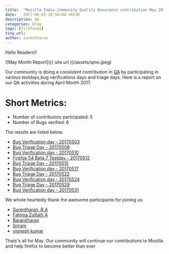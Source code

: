 ```yaml
---
title:  "Mozilla India Community Quality Assurance contribution May 2017"
date:   2017-06-03 20:50:00 +0530
description: QA
categories: blog
tags: [firefoxqa]
tiny_url:
author: surentharan
---
```


Hello Readers!!

![May Month Report]({{ site.url }}/assets/qmo.jpeg)

Our community is doing a consistent contribution in [QA](http://quality.mozilla.org/) by participating in various testdays,bug verifications days and triage days. Here is a report on our QA activities during April Month 2017.

Short Metrics:
=============
- Number of contributors participated: 5
- Number of Bugs verified: 6


The results are listed below.

- [Bug Verification day - 20170503](https://public.etherpad-mozilla.org/p/MozillaIN_QA_Bug_Verification_Day_20170503)
- [Bug Triage Day - 20170508](https://public.etherpad-mozilla.org/p/MozillaIN_QA_Bug_Triage_Day_20170508)
- [Bug Verification day - 20170510](https://public.etherpad-mozilla.org/p/MozillaIN_QA_Bug_Verification_Day-20170510)
- [Firefox 54 Beta 7 Testday - 20170512](https://public.etherpad-mozilla.org/p/MozillaIN_QA_Firefox_54_Beta_7_Testday)
- [Bug Triage Day - 20170515](https://public.etherpad-mozilla.org/p/MozillaIN_QA_Bug_Triage_Day_20170515)
- [Bug Verification day - 20170517](https://public.etherpad-mozilla.org/p/MozillaIN_QA_Bug_Verification_Day_20170517)
- [Bug Triage Day - 20170522](https://public.etherpad-mozilla.org/p/MozillaIN_QA_Bug_Triage_Day_20170522)
- [Bug Verification day - 20170524](https://public.etherpad-mozilla.org/p/MozillaIN_QA_Bug_Verification_Day_20170524)
- [Bug Triage Day - 20170529](https://public.etherpad-mozilla.org/p/MozillaIN_QA_Bug_Triage_Day_20170529)
- [Bug Verification day - 20170531](https://public.etherpad-mozilla.org/p/MozillaIN_QA_Bug_Verification_Day_20170531)


We whole heartedly thank the awesome participants for joining us.

- [Surentharan .R.A](https://twitter.com/surentharan7)
- [Fahima Zulfath A](https://twitter.com/FahimaZulfath)
- [Baranitharan](https://twitter.com/baranicool)
- [Sriram](https://twitter.com/imSriramB)
- [vignesh kumar]()


Thats's all for May. 
Our community will continue our contributions to Mozilla and help firefox to become better than ever
